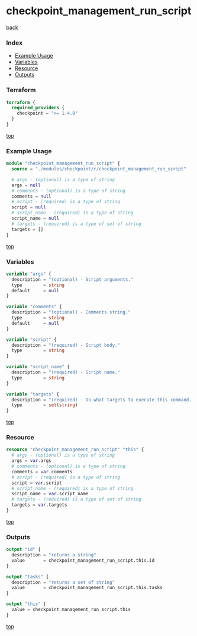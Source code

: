 # checkpoint_management_run_script

[back](../checkpoint.md)

### Index

- [Example Usage](#example-usage)
- [Variables](#variables)
- [Resource](#resource)
- [Outputs](#outputs)

### Terraform

```terraform
terraform {
  required_providers {
    checkpoint = ">= 1.4.0"
  }
}
```

[top](#index)

### Example Usage

```terraform
module "checkpoint_management_run_script" {
  source = "./modules/checkpoint/r/checkpoint_management_run_script"

  # args - (optional) is a type of string
  args = null
  # comments - (optional) is a type of string
  comments = null
  # script - (required) is a type of string
  script = null
  # script_name - (required) is a type of string
  script_name = null
  # targets - (required) is a type of set of string
  targets = []
}
```

[top](#index)

### Variables

```terraform
variable "args" {
  description = "(optional) - Script arguments."
  type        = string
  default     = null
}

variable "comments" {
  description = "(optional) - Comments string."
  type        = string
  default     = null
}

variable "script" {
  description = "(required) - Script body."
  type        = string
}

variable "script_name" {
  description = "(required) - Script name."
  type        = string
}

variable "targets" {
  description = "(required) - On what targets to execute this command. Targets may be identified by their name, or object unique identifier."
  type        = set(string)
}
```

[top](#index)

### Resource

```terraform
resource "checkpoint_management_run_script" "this" {
  # args - (optional) is a type of string
  args = var.args
  # comments - (optional) is a type of string
  comments = var.comments
  # script - (required) is a type of string
  script = var.script
  # script_name - (required) is a type of string
  script_name = var.script_name
  # targets - (required) is a type of set of string
  targets = var.targets
}
```

[top](#index)

### Outputs

```terraform
output "id" {
  description = "returns a string"
  value       = checkpoint_management_run_script.this.id
}

output "tasks" {
  description = "returns a set of string"
  value       = checkpoint_management_run_script.this.tasks
}

output "this" {
  value = checkpoint_management_run_script.this
}
```

[top](#index)